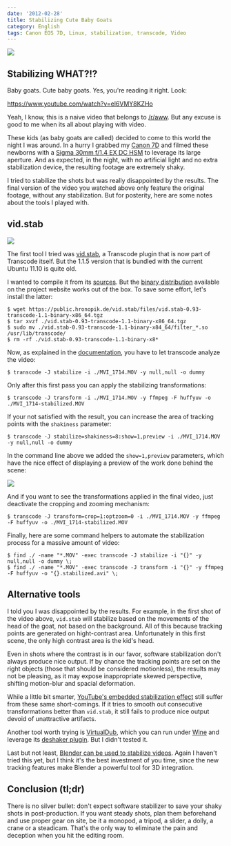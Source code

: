 ```yaml
---
date: '2012-02-28'
title: Stabilizing Cute Baby Goats
category: English
tags: Canon EOS 7D, Linux, stabilization, transcode, Video
---
```


![]({attach}newborn-kids-baby-goats-preview.jpg)

## Stabilizing WHAT?!?

Baby goats. Cute baby goats. Yes, you're reading it right. Look:

https://www.youtube.com/watch?v=el6VMY8KZHo

Yeah, I know, this is a naive video that belongs to [/r/aww](https://www.reddit.com/r/aww/). But any excuse is good to me when its all about playing with video.

These kids (as baby goats are called) decided to come to this world the night I was around. In a hurry I grabbed my [Canon 7D](https://amzn.com/B002NEGTTW/?tag=kevideld-20) and filmed these newborns with a [Sigma 30mm f/1.4 EX DC HSM](https://amzn.com/B0007U0GZM/?tag=kevideld-20) to leverage its large aperture. And as expected, in the night, with no artificial light and no extra stabilization device, the resulting footage are extremely shaky.

I tried to stabilize the shots but was really disappointed by the results. The final version of the video you watched above only feature the original footage, without any stabilization. But for posterity, here are some notes about the tools I played with.

## vid.stab

![]({attach}transcode-stabilizer-log.jpg)

The first tool I tried was [vid.stab](https://public.hronopik.de/vid.stab/), a Transcode plugin that is now part of Transcode itself. But the 1.1.5 version that is bundled with the current Ubuntu 11.10 is quite old.

I wanted to compile it from its [sources](https://github.com/georgmartius/vid.stab). But the [binary distribution](https://public.hronopik.de/vid.stab/download.php) available on the project website works out of the box. To save some effort, let's install the latter:

```shell-session
$ wget https://public.hronopik.de/vid.stab/files/vid.stab-0.93-transcode-1.1-binary-x86_64.tgz
$ tar xvzf ./vid.stab-0.93-transcode-1.1-binary-x86_64.tgz
$ sudo mv ./vid.stab-0.93-transcode-1.1-binary-x84_64/filter_*.so /usr/lib/transcode/
$ rm -rf ./vid.stab-0.93-transcode-1.1-binary-x8*
```

Now, as explained in the [documentation](https://public.hronopik.de/vid.stab/features.php), you have to let transcode analyze the video:

```shell-session
$ transcode -J stabilize -i ./MVI_1714.MOV -y null,null -o dummy
```

Only after this first pass you can apply the stabilizing transformations:

```shell-session
$ transcode -J transform -i ./MVI_1714.MOV -y ffmpeg -F huffyuv -o ./MVI_1714-stabilized.MOV
```

If your not satisfied with the result, you can increase the area of tracking points with the `shakiness` parameter:

```shell-session
$ transcode -J stabilize=shakiness=8:show=1,preview -i ./MVI_1714.MOV -y null,null -o dummy
```

In the command line above we added the `show=1,preview` parameters, which have the nice effect of displaying a preview of the work done behind the scene:

![]({attach}goat-tracking.jpg)

And if you want to see the transformations applied in the final video, just deactivate the cropping and zooming mechanism:

```shell-session
$ transcode -J transform=crop=1:optzoom=0 -i ./MVI_1714.MOV -y ffmpeg -F huffyuv -o ./MVI_1714-stabilized.MOV
```

Finally, here are some command helpers to automate the stabilization process for a massive amount of video:

```shell-session
$ find ./ -name "*.MOV" -exec transcode -J stabilize -i "{}" -y null,null -o dummy \;
$ find ./ -name "*.MOV" -exec transcode -J transform -i "{}" -y ffmpeg -F huffyuv -o "{}.stabilized.avi" \;
```

## Alternative tools

I told you I was disappointed by the results. For example, in the first shot of the video above, `vid.stab` will stabilize based on the movements of the head of the goat, not based on the background. All of this because tracking points are generated on hight-contrast area. Unfortunately in this first scene, the only high contrast area is the kid's head.

Even in shots where the contrast is in our favor, software stabilization don't always produce nice output. If by chance the tracking points are set on the right objects (those that should be considered motionless), the results may not be pleasing, as it may expose inappropriate skewed perspective, shifting motion-blur and spacial deformation.

While a little bit smarter, [YouTube's embedded stabilization effect](https://youtube-global.blogspot.com/2011/03/lights-camera-edit-new-features-for.html) still suffer from these same short-comings. If it  tries to smooth out consecutive transformations better than `vid.stab`, it still fails to produce nice output devoid of unattractive artifacts.

Another tool worth trying is [VirtualDub](https://www.virtualdub.org), which you can run under [Wine](https://www.winehq.org) and leverage its [deshaker plugin](https://www.guthspot.se/video/deshaker.htm). But I didn't tested it.

Last but not least, [Blender can be used to stabilize videos](https://www.youtube.com/watch?v=OJujeSQctEk). Again I haven't tried this yet, but I think it's the best investment of you time, since the new tracking features make Blender a powerful tool for 3D integration.

## Conclusion (tl;dr)

There is no silver bullet: don't expect software stabilizer to save your shaky shots in post-production. If you want steady shots, plan them beforehand and use proper gear on site, be it a monopod, a tripod, a slider, a dolly, a crane or a steadicam. That's the only way to eliminate the pain and deception when you hit the editing room.

